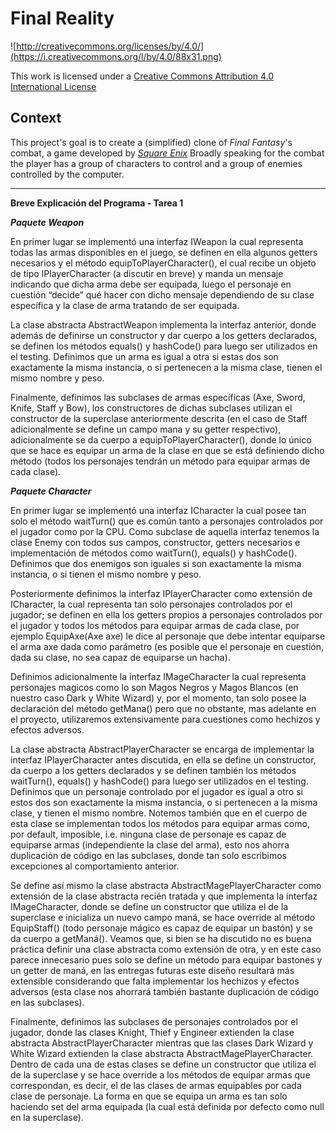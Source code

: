 Final Reality
=============

![http://creativecommons.org/licenses/by/4.0/](https://i.creativecommons.org/l/by/4.0/88x31.png)

This work is licensed under a 
[Creative Commons Attribution 4.0 International License](http://creativecommons.org/licenses/by/4.0/)

Context
-------

This project's goal is to create a (simplified) clone of _Final Fantasy_'s combat, a game developed
by [_Square Enix_](https://www.square-enix.com)
Broadly speaking for the combat the player has a group of characters to control and a group of 
enemies controlled by the computer.

---

**Breve Explicación del Programa - Tarea 1**

***Paquete Weapon***

En primer lugar se implementó una interfaz IWeapon la cual representa todas las armas disponibles en el juego, se definen en ella algunos getters necesarios y el método equipToPlayerCharacter(), el cual recibe un objeto de tipo IPlayerCharacter (a discutir en breve) y manda un mensaje indicando que dicha arma debe ser equipada, luego el personaje en cuestión “decide” qué hacer con dicho mensaje dependiendo de su clase específica y la clase de arma tratando de ser equipada. 

La clase abstracta AbstractWeapon implementa la interfaz anterior, donde además de definirse un constructor y dar cuerpo a los getters declarados, se definen los métodos equals() y hashCode() para luego ser utilizados en el testing. Definimos que un arma es igual a otra si estas dos son exactamente la misma instancia, o si pertenecen a la misma clase, tienen el mismo nombre y peso. 

Finalmente, definimos las subclases de armas específicas (Axe, Sword, Knife, Staff y Bow), los constructores de dichas subclases utilizan el constructor de la superclase anteriormente descrita (en el caso de Staff adicionalmente se define un campo mana y su getter respectivo), adicionalmente se da cuerpo a equipToPlayerCharacter(), donde lo único que se hace es equipar un arma de la clase en que se está definiendo dicho método (todos los personajes tendrán un método para equipar armas de cada clase).

***Paquete Character***

En primer lugar se implementó una interfaz ICharacter la cual posee tan solo el método waitTurn() que es común tanto a personajes controlados por el jugador como por la CPU.
Como subclase de aquella interfaz tenemos la clase Enemy con todos sus campos, constructor, getters necesarios e implementación de  métodos como waitTurn(), equals() y hashCode(). Definimos que dos enemigos son iguales si son exactamente la misma instancia, o si tienen el mismo nombre y peso. 

Posteriormente definimos la interfaz IPlayerCharacter como extensión de ICharacter, la cual representa tan solo personajes controlados por el jugador; se definen en ella los getters propios a personajes controlados por el jugador y todos los métodos para equipar armas de cada clase, por ejemplo EquipAxe(Axe axe) le dice al personaje que debe intentar equiparse el arma axe dada como parámetro (es posible que el personaje en cuestión, dada su clase, no sea capaz de equiparse un hacha). 

Definimos adicionalmente la interfaz IMageCharacter la cual representa personajes magicos como lo son Magos Negros y Magos Blancos (en nuestro caso Dark y White Wizard) y, por el momento, tan solo posee la declaración del método getMana() pero que no obstante, mas adelante en el proyecto, utilizaremos extensivamente para cuestiones como hechizos y efectos adversos. 

La clase abstracta AbstractPlayerCharacter se encarga de implementar la interfaz IPlayerCharacter antes discutida, en ella se define un constructor, da cuerpo a los getters declarados y se definen también los métodos waitTurn(), equals() y hashCode() para luego ser utilizados en el testing. Definimos que un personaje controlado por el jugador es igual a otro si estos dos son exactamente la misma instancia, o si pertenecen a la misma clase, y tienen el mismo nombre. Notemos también que en el cuerpo de esta clase se implementan todos los métodos para equipar armas como, por default,  imposible, i.e. ninguna clase de personaje es capaz de equiparse armas (independiente la clase del arma), esto nos ahorra duplicación de código en las subclases, donde tan solo escribimos excepciones al comportamiento anterior.

Se define así mismo la clase abstracta AbstractMagePlayerCharacter como extensión de la clase abstracta recién tratada y que implementa la interfaz IMageCharacter, donde se define un constructor que utiliza el de la superclase e inicializa un nuevo campo maná, se hace override al método EquipStaff() (todo personaje mágico es capaz de equipar un bastón) y se da cuerpo a getManá(). Veamos que, si bien se ha discutido no es buena práctica definir una clase abstracta como extensión de otra, y en este caso parece innecesario pues solo se define un método para equipar bastones y un getter de maná, en las entregas futuras este diseño resultará más extensible considerando que falta implementar los hechizos y efectos adversos (esta clase nos ahorrará también bastante duplicación de código en las subclases).

Finalmente, definimos las subclases de personajes controlados por el jugador, donde las clases Knight, Thief y Engineer extienden la clase abstracta AbstractPlayerCharacter mientras que las clases Dark Wizard y White Wizard extienden la clase abstracta AbstractMagePlayerCharacter. Dentro de cada una de estas clases se define un constructor que utiliza el de la superclase y se hace override a los métodos de equipar armas que correspondan, es decir, el de las clases de armas equipables por cada clase de personaje. La forma en que se equipa un arma es tan solo haciendo set del arma equipada (la cual está definida por defecto como null en la superclase).
